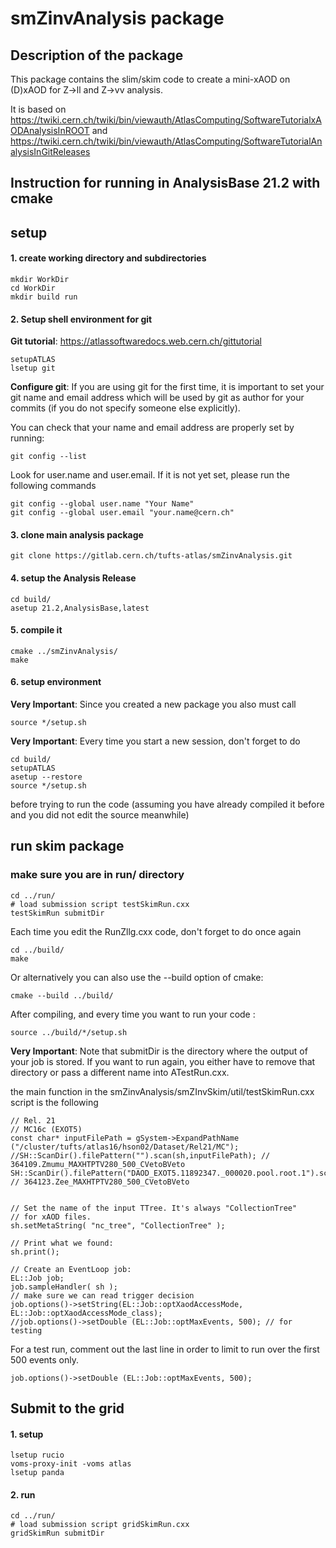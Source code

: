 smZinvAnalysis package
=========================

Description of the package
------------------------------

This package contains the slim/skim code to create a mini-xAOD on (D)xAOD for Z->ll and Z->vv analysis.

It is based on https://twiki.cern.ch/twiki/bin/viewauth/AtlasComputing/SoftwareTutorialxAODAnalysisInROOT
and https://twiki.cern.ch/twiki/bin/viewauth/AtlasComputing/SoftwareTutorialAnalysisInGitReleases


Instruction for running in AnalysisBase 21.2 with cmake
------------------------------



## setup

#### 1. create working directory and subdirectories

	mkdir WorkDir
	cd WorkDir
	mkdir build run

#### 2. Setup shell environment for git

**Git tutorial**: https://atlassoftwaredocs.web.cern.ch/gittutorial

    setupATLAS
    lsetup git

**Configure git**: If you are using git for the first time, it is important to set your git name and email address which will be used by git as author for your commits (if you do not specify someone else explicitly).

You can check that your name and email address are properly set by running:

    git config --list
    
Look for user.name and user.email. If it is not yet set, please run the following commands

    git config --global user.name "Your Name"
    git config --global user.email "your.name@cern.ch"


#### 3. clone main analysis package

	git clone https://gitlab.cern.ch/tufts-atlas/smZinvAnalysis.git

#### 4. setup the Analysis Release

    cd build/
    asetup 21.2,AnalysisBase,latest
	
#### 5. compile it

    cmake ../smZinvAnalysis/
    make

#### 6. setup environment

**Very Important**: Since you created a new package you also must call

    source */setup.sh

**Very Important**: Every time you start a new session, don't forget to do

	cd build/
	setupATLAS
	asetup --restore
	source */setup.sh
	
before trying to run the code (assuming you have already compiled it before and you did not edit the source meanwhile)



## run skim package

### make sure you are in run/ directory

    cd ../run/
	# load submission script testSkimRun.cxx
	testSkimRun submitDir

Each time you edit the RunZllg.cxx code, don't forget to do once again

    cd ../build/
    make
    
Or alternatively you can also use the --build option of cmake:

    cmake --build ../build/

After compiling, and every time you want to run your code :

	source ../build/*/setup.sh

**Very Important**: Note that submitDir is the directory where the output of your job is stored. If you want to run again, you either have to remove that directory or pass a different name into ATestRun.cxx.


the main function in the smZinvAnalysis/smZInvSkim/util/testSkimRun.cxx script is the following
    	
    // Rel. 21
    // MC16c (EXOT5)
    const char* inputFilePath = gSystem->ExpandPathName ("/cluster/tufts/atlas16/hson02/Dataset/Rel21/MC");
    //SH::ScanDir().filePattern("").scan(sh,inputFilePath); // 364109.Zmumu_MAXHTPTV280_500_CVetoBVeto
    SH::ScanDir().filePattern("DAOD_EXOT5.11892347._000020.pool.root.1").scan(sh,inputFilePath); // 364123.Zee_MAXHTPTV280_500_CVetoBVeto
    
    
    // Set the name of the input TTree. It's always "CollectionTree"
    // for xAOD files.
    sh.setMetaString( "nc_tree", "CollectionTree" );
    
    // Print what we found:
    sh.print();
    
    // Create an EventLoop job:
    EL::Job job;
    job.sampleHandler( sh );
    // make sure we can read trigger decision
    job.options()->setString(EL::Job::optXaodAccessMode, EL::Job::optXaodAccessMode_class);
    //job.options()->setDouble (EL::Job::optMaxEvents, 500); // for testing


For a test run, comment out the last line in order to limit to run over the first 500 events only.

    job.options()->setDouble (EL::Job::optMaxEvents, 500);


## Submit to the grid

#### 1. setup
    lsetup rucio
    voms-proxy-init -voms atlas
    lsetup panda

#### 2. run
    cd ../run/
	# load submission script gridSkimRun.cxx
	gridSkimRun submitDir


